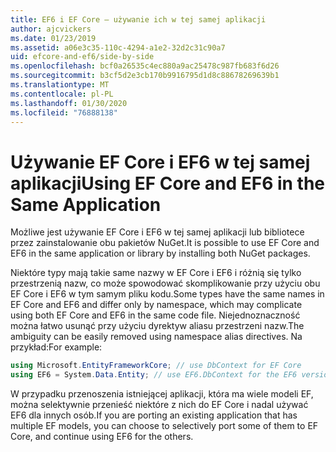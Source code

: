 ```yaml
---
title: EF6 i EF Core — używanie ich w tej samej aplikacji
author: ajcvickers
ms.date: 01/23/2019
ms.assetid: a06e3c35-110c-4294-a1e2-32d2c31c90a7
uid: efcore-and-ef6/side-by-side
ms.openlocfilehash: bcf0a26535c4ec880a9ac25478c987fb683f6d26
ms.sourcegitcommit: b3cf5d2e3cb170b9916795d1d8c88678269639b1
ms.translationtype: MT
ms.contentlocale: pl-PL
ms.lasthandoff: 01/30/2020
ms.locfileid: "76888138"
---
```

# <a name="using-ef-core-and-ef6-in-the-same-application"></a><span data-ttu-id="dbeaf-102">Używanie EF Core i EF6 w tej samej aplikacji</span><span class="sxs-lookup"><span data-stu-id="dbeaf-102">Using EF Core and EF6 in the Same Application</span></span>

<span data-ttu-id="dbeaf-103">Możliwe jest używanie EF Core i EF6 w tej samej aplikacji lub bibliotece przez zainstalowanie obu pakietów NuGet.</span><span class="sxs-lookup"><span data-stu-id="dbeaf-103">It is possible to use EF Core and EF6 in the same application or library by installing both NuGet packages.</span></span>

<span data-ttu-id="dbeaf-104">Niektóre typy mają takie same nazwy w EF Core i EF6 i różnią się tylko przestrzenią nazw, co może spowodować skomplikowanie przy użyciu obu EF Core i EF6 w tym samym pliku kodu.</span><span class="sxs-lookup"><span data-stu-id="dbeaf-104">Some types have the same names in EF Core and EF6 and differ only by namespace, which may complicate using both EF Core and EF6 in the same code file.</span></span> <span data-ttu-id="dbeaf-105">Niejednoznaczność można łatwo usunąć przy użyciu dyrektyw aliasu przestrzeni nazw.</span><span class="sxs-lookup"><span data-stu-id="dbeaf-105">The ambiguity can be easily removed using namespace alias directives.</span></span> <span data-ttu-id="dbeaf-106">Na przykład:</span><span class="sxs-lookup"><span data-stu-id="dbeaf-106">For example:</span></span>

``` csharp
using Microsoft.EntityFrameworkCore; // use DbContext for EF Core
using EF6 = System.Data.Entity; // use EF6.DbContext for the EF6 version
```

<span data-ttu-id="dbeaf-107">W przypadku przenoszenia istniejącej aplikacji, która ma wiele modeli EF, można selektywnie przenieść niektóre z nich do EF Core i nadal używać EF6 dla innych osób.</span><span class="sxs-lookup"><span data-stu-id="dbeaf-107">If you are porting an existing application that has multiple EF models, you can choose to selectively port some of them to EF Core, and continue using EF6 for the others.</span></span>
